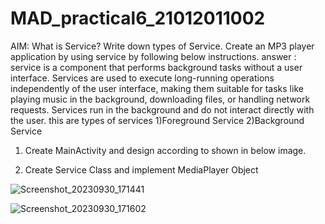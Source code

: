 # MAD_practical6_21012011002

AIM: What is Service? Write down types of Service. Create an MP3 player application by using service by following below instructions.
answer : service is a component that performs background tasks without a user interface. Services are used to execute long-running operations independently of the user interface, making them suitable for tasks like playing music in the background, downloading files, or handling network requests. Services run in the background and do not interact directly with the user.
this are types of services 1)Foreground Service 2)Background Service
1) Create MainActivity and design according to shown in below image. 

2) Create Service Class and implement MediaPlayer Object

![Screenshot_20230930_171441](https://github.com/Chintan0484/MAD_practical6_21012011002/assets/98694412/fd328014-92c6-4720-90bc-1da41f3076be)

![Screenshot_20230930_171602](https://github.com/Chintan0484/MAD_practical6_21012011002/assets/98694412/a37e5f29-9b79-402b-97b0-c13beabd6f5b)
